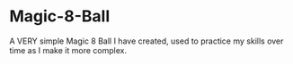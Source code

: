 # Magic-8-Ball
A VERY simple Magic 8 Ball I have created, used to practice my skills over time as I make it more complex.
